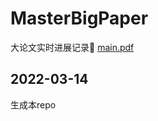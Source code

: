 # MasterBigPaper
大论文实时进展记录🧭 [main.pdf](https://github.com/ExcaliburEX/MasterBigPaper/blob/main/main.pdf)

## 2022-03-14
生成本repo
